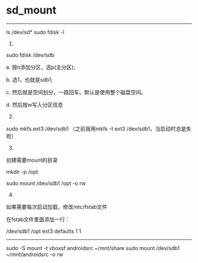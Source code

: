 # sd_mount
----------------------------------------------------------------

ls /dev/sd*
sudo fdisk -l

1.

sudo fdisk /dev/sdb

a. 按n添加分区，选p(主分区);

b. 选1，也就是sdb1;

c. 然后就是空间划分，一路回车。默认是使用整个磁盘空间。

d. 然后按w写入分区信息

2.

sudo mkfs.ext3 /dev/sdb1  （之前我用mkfs -t ext3 /dev/sdb1，当启动时总是失败）

3. 

创建需要mount的目录

mkdir -p /opt

sudo mount /dev/sdb1 /opt -o rw

4. 

如果需要每次启动加载，修改/etc/fstab文件

在fstab文件里面添加一行：

/dev/sdb1 /opt ext3 defaults 1 1

--------------------------------------------------------

sudo -S mount -t vboxsf androidsrc ~/mnt/share
sudo mount /dev/sdb1 ~/mnt/androidsrc -o rw
